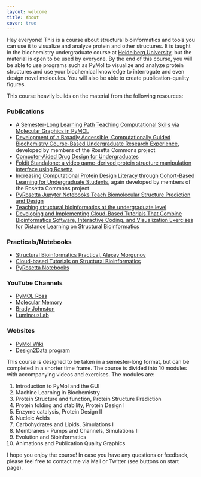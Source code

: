 ```yaml
---
layout: welcome
title: About
cover: true
---
```


Hey everyone! This is a course about structural bioinformatics and tools you can use it to visualize and analyze protein and other structures. It is taught in the biochemistry undergraduate course at [Heidelberg University](https://www.uni-heidelberg.de/en), but the material is open to be used by everyone. By the end of this course, you will be able to use programs such as PyMol to visualize and analyze protein structures and use your biochemical knowledge to interrogate and even design novel molecules. You will also be able to create publication-quality figures. 

This course heavily builds on the material from the following resources:

### Publications
- [A Semester-Long Learning Path Teaching Computational Skills via Molecular Graphics in PyMOL](https://meridian.allenpress.com/the-biophysicist/article/3/2/106/489572/A-Semester-Long-Learning-Path-Teaching)
- [Development of a Broadly Accessible, Computationally Guided Biochemistry Course-Based Undergraduate Research Experience](https://pubs.acs.org/doi/10.1021/acs.jchemed.0c01073?ref=pdf), developed by members of the Rosetta Commons project
- [Computer-Aided Drug Design for Undergraduates](https://pubs.acs.org/doi/10.1021/acs.jchemed.8b00712)
- [Foldit Standalone: a video game-derived protein structure manipulation interface using Rosetta](https://academic.oup.com/bioinformatics/article/33/17/2765/3803439)
- [Increasing Computational Protein Design Literacy through Cohort-Based Learning for Undergraduate Students](https://pubs.acs.org/doi/10.1021/acs.jchemed.2c00500), again developed by members of the Rosetta Commons project
- [PyRosetta Jupyter Notebooks Teach Biomolecular Structure Prediction and Design](https://meridian.allenpress.com/the-biophysicist/article/2/1/108/464092/PyRosetta-Jupyter-Notebooks-Teach-Biomolecular)
- [Teaching structural bioinformatics at the undergraduate level](https://iubmb.onlinelibrary.wiley.com/doi/full/10.1002/bmb.2003.494031060287)
- [Developing and Implementing Cloud-Based Tutorials That Combine Bioinformatics Software, Interactive Coding, and Visualization Exercises for Distance Learning on Structural Bioinformatics](https://pubs.acs.org/doi/10.1021/acs.jchemed.1c00022)

### Practicals/Notebooks
- [Structural Bioinformatics Practical, Alexey Morgunov](https://github.com/alexeymorgunov/structbioinfo)
- [Cloud-based Tutorials on Structural Bioinformatics](https://github.com/pb3lab/ibm3202)
- [PyRosetta Notebooks](https://github.com/RosettaCommons/PyRosetta.notebooks)

### YouTube Channels
- [PyMOL Ross](https://www.youtube.com/@pymolross)
- [Molecular Memory](https://www.youtube.com/playlist?list=PLUMhYZpMLtal_Z7to3by2ATHP-cI4ma5X)
- [Brady Johnston](https://www.youtube.com/@BradyJohnston)
- [LuminousLab](https://www.youtube.com/@LuminousLab)
### Websites
- [PyMol Wiki](https://pymolwiki.org/index.php/Main_Page)
- [Design2Data program](https://d2d.ucdavis.edu/)


This course is designed to be taken in a semester-long format, but can be completed in a shorter time frame. The course is divided into 10 modules with accompanying videos and exercises. The modules are:

1. Introduction to PyMol and the GUI
2. Machine Learning in Biochemistry
3. Protein Structure and function, Protein Structure Prediction
4. Protein folding and stability, Protein Design I
5. Enzyme catalysis, Protein Design II
6. Nucleic Acids
7. Carbohydrates and Lipids, Simulations I
8. Membranes - Pumps and Channels, Simulations II
9. Evolution and Bioinformatics
10. Animations and Publication Quality Graphics

I hope you enjoy the course! In case you have any questions or feedback, please feel free to contact me via Mail or Twitter (see buttons on start page).